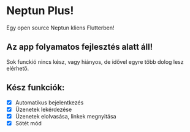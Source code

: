 # Neptun Plus!

Egy open source Neptun kliens Flutterben!

## Az app folyamatos fejlesztés alatt áll!

Sok funckió nincs kész, vagy hiányos, de idővel egyre több dolog lesz elérhető.

## Kész funkciók:

- [x] Automatikus bejelentkezés
- [x] Üzenetek lekérdezése
- [x] Üzenetek elolvasása, linkek megnyitása
- [x] Sötét mód